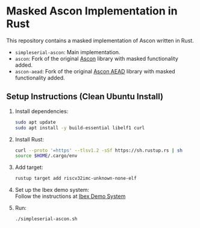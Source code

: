 # Masked Ascon Implementation in Rust

This repository contains a masked implementation of Ascon written in Rust.

- `simpleserial-ascon`: Main implementation.
- `ascon`: Fork of the original [Ascon](https://github.com/RustCrypto/sponges) library with masked functionality added.
- `ascon-aead`: Fork of the original [Ascon AEAD](https://github.com/RustCrypto/AEADs) library with masked functionality added.

## Setup Instructions (Clean Ubuntu Install)

1. Install dependencies:
   ```bash
   sudo apt update
   sudo apt install -y build-essential libelf1 curl
   ```

2. Install Rust:
   ```bash
   curl --proto '=https' --tlsv1.2 -sSf https://sh.rustup.rs | sh
   source $HOME/.cargo/env
   ```

3. Add target:
   ```bash
   rustup target add riscv32imc-unknown-none-elf
   ```

4. Set up the Ibex demo system:  
   Follow the instructions at [Ibex Demo System](https://github.com/lowRISC/ibex-demo-system/tree/main)

5. Run:
   ```bash
   ./simpleserial-ascon.sh
   ```
